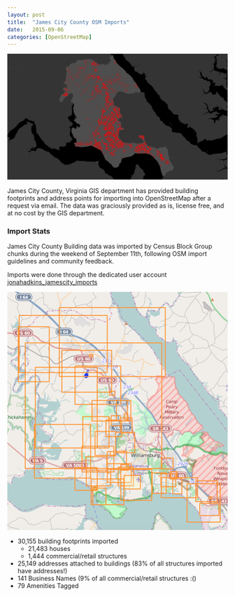 ```yaml
---
layout: post
title:  "James City County OSM Imports"
date:   2015-09-06
categories: [OpenStreetMap]
---
```


![](https://raw.githubusercontent.com/jonahadkins/jamescity-OSM-imports/master/jcc.jpg)

James City County, Virginia GIS department has provided building footprints and address points for importing into OpenStreetMap after a request via email. The data was graciously provided as is, license free, and at no cost by the GIS department.  

### Import Stats  

James City County Building data was imported by Census Block Group chunks during the weekend of September 11th, following OSM import guidelines and community feedback.

Imports were done through the dedicated user account [jonahadkins_jamescity_imports](https://www.openstreetmap.org/user/jonahadkins_jamescity_imports/history#map=11/37.3213/-76.7484&layers=D)  

![](https://raw.githubusercontent.com/jonahadkins/jamescity-OSM-imports/master/jcc_post_import.png)

* 30,155 building footprints imported  
   * 21,483 houses  
   * 1,444 commercial/retail structures  
* 25,149 addresses attached to buildings (83% of all structures imported have addresses!)  
* 141 Business Names (9% of all commercial/retail structures :()  
* 79 Amenities Tagged  
